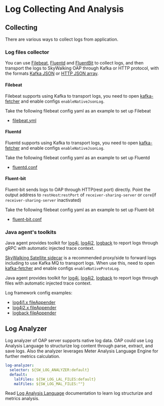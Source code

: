 # Log Collecting And Analysis

## Collecting
There are various ways to collect logs from application.

### Log files collector

You can use [Filebeat](https://www.elastic.co/cn/beats/filebeat), [Fluentd](https://fluentd.org)
and [FluentBit](http://fluentbit.io) to collect logs, and then transport the logs to SkyWalking OAP through Kafka or
HTTP protocol, with the formats [Kafka JSON](../../protocols/Log-Data-Protocol.md#native-kafka-protocol)
or [HTTP JSON array](../../protocols/Log-Data-Protocol.md#http-api).

#### Filebeat
Filebeat supports using Kafka to transport logs, you need to
open [kafka-fetcher](backend-fetcher.md#kafka-fetcher) and enable configs `enableNativeJsonLog`.

Take the following filebeat config yaml as an example to set up Filebeat
- [filebeat.yml](../../../../test/e2e/e2e-test/docker/kafka/filebeat.yml)

#### Fluentd
Fluentd supports using Kafka to transport logs, you need to
open [kafka-fetcher](backend-fetcher.md#kafka-fetcher) and enable configs `enableNativeJsonLog`.

Take the following filebeat config yaml as an example to set up Fluentd
- [fluentd.conf](../../../../test/e2e/e2e-test/docker/kafka/fluentd.conf)

#### Fluent-bit
Fluent-bit sends logs to OAP through HTTP(rest port) directly. 
Point the output address to `restHost`:`restPort` of `receiver-sharing-server` or `core`(if `receiver-sharing-server` inactivated)

Take the following filebeat config yaml as an example to set up Fluent-bit
- [fluent-bit.conf](../../../../test/e2e/e2e-test/docker/log/fluent-bit)

### Java agent's toolkits
Java agent provides toolkit for 
[log4j](../service-agent/java-agent/Application-toolkit-log4j-1.x.md),
[log4j2](../service-agent/java-agent/Application-toolkit-log4j-2.x.md), 
[logback](../service-agent/java-agent/Application-toolkit-logback-1.x.md) 
to report logs through gRPC with automatic injected trace context.

[SkyWalking Satellite sidecar](https://github.com/apache/skywalking-satellite) is a recommended proxy/side to
forward logs including to use Kafka MQ to transport logs. When use this, need to open [kafka-fetcher](backend-fetcher.md#kafka-fetcher)
and enable configs `enableNativeProtoLog`.

Java agent provides toolkit for
[log4j](../service-agent/java-agent/Application-toolkit-log4j-1.x.md#print-skywalking-context-in-your-logs),
[log4j2](../service-agent/java-agent/Application-toolkit-log4j-2.x.md#print-skywalking-context-in-your-logs),
[logback](../service-agent/java-agent/Application-toolkit-logback-1.x.md#print-skywalking-context-in-your-logs)
to report logs through files with automatic injected trace context.

Log framework config examples:
- [log4j1.x fileAppender](../../../../test/e2e/e2e-service-provider/src/main/resources/log4j.properties)
- [log4j2.x fileAppender](../../../../test/e2e/e2e-service-provider/src/main/resources/log4j2.xml)
- [logback fileAppender](../../../../test/e2e/e2e-service-provider/src/main/resources/logback.xml)

## Log Analyzer

Log analyzer of OAP server supports native log data. OAP could use Log Analysis Language to
structurize log content through parse, extract, and save logs. 
Also the analyzer leverages Meter Analysis Language Engine for further metrics calculation.

```yaml
log-analyzer:
  selector: ${SW_LOG_ANALYZER:default}
  default:
    lalFiles: ${SW_LOG_LAL_FILES:default}
    malFiles: ${SW_LOG_MAL_FILES:""}
```

Read [Log Analysis Language](../../concepts-and-designs/lal.md) documentation to learn log structurize and metrics analysis.
